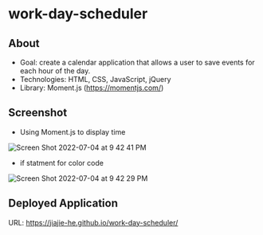 # work-day-scheduler

## About
* Goal: create a calendar application that allows a user to save events for each hour of the day. 
* Technologies: HTML, CSS, JavaScript, jQuery
* Library: Moment.js (https://momentjs.com/)

## Screenshot
* Using Moment.js to display time

![Screen Shot 2022-07-04 at 9 42 41 PM](https://user-images.githubusercontent.com/105767623/177276277-c860e8e2-a101-4006-81b1-477c38dd1440.png)

* if statment for color code

![Screen Shot 2022-07-04 at 9 42 29 PM](https://user-images.githubusercontent.com/105767623/177276240-4c6c3c2d-7659-43f4-a189-5cb17380d2e3.png)

## Deployed Application
URL: https://jiajie-he.github.io/work-day-scheduler/
